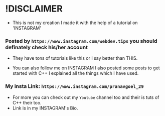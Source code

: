 # !DISCLAIMER

* This is not my creation I made it with the help of a tutorial on 'INSTAGRAM' 

### Posted by `https://www.instagram.com/webdev.tips` you should definately check his/her account

* They have tons of tutorials like this or I say better than THIS.

* You can also follow me on INSTAGRAM I also posted some posts to get started with C++ I explained all the things which I have used.

### My insta Link: `https://www.instagram.com/pranavgoel_29`
* For more you can check out my `Youtube` channel too and their is tuts of C++ their too.
* Link is in my INSTAGRAM's Bio.